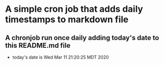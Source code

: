 A simple cron job that adds daily timestamps to markdown file
============================================================
## A chronjob run once daily adding today's date to this README.md file
* today's date is Wed Mar 11 21:20:25 MDT 2020
